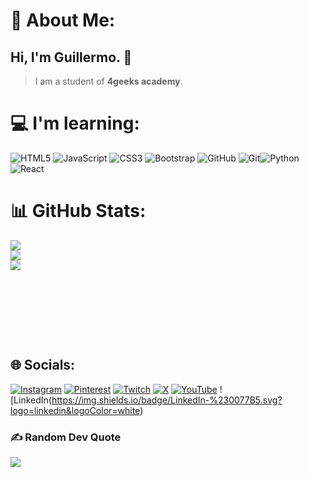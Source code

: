 # 💫 About Me:
## Hi, I'm Guillermo. 👋

> I am a student of **4geeks academy**. 

# 💻  I'm learning:
![HTML5](https://img.shields.io/badge/html5-%23E34F26.svg?style=for-the-badge&logo=html5&logoColor=white) ![JavaScript](https://img.shields.io/badge/javascript-%23323330.svg?style=for-the-badge&logo=javascript&logoColor=%23F7DF1E) ![CSS3](https://img.shields.io/badge/css3-%231572B6.svg?style=for-the-badge&logo=css3&logoColor=white) ![Bootstrap](https://img.shields.io/badge/bootstrap-%238511FA.svg?style=for-the-badge&logo=bootstrap&logoColor=white) ![GitHub](https://img.shields.io/badge/github-%23121011.svg?style=for-the-badge&logo=github&logoColor=white) ![Git](https://img.shields.io/badge/git-%23F05033.svg?style=for-the-badge&logo=git&logoColor=white)![Python](https://img.shields.io/badge/python-3670A0?style=for-the-badge&logo=python&logoColor=ffdd54) ![React](https://img.shields.io/badge/react-%2320232a.svg?style=for-the-badge&logo=react&logoColor=%2361DAFB)
# 📊 GitHub Stats:
![](https://github-readme-stats.vercel.app/api?username=Guillefc91&theme=dark&hide_border=false&include_all_commits=false&count_private=false)<br/>
![](https://github-readme-streak-stats.herokuapp.com/?user=Guillefc91&theme=dark&hide_border=false)<br/>
![](https://github-readme-stats.vercel.app/api/top-langs/?username=Guillefc91&theme=dark&hide_border=false&include_all_commits=false&count_private=false&layout=compact)
<svg viewBox="-16 -32 880 192" width="880" height="192" xmlns="http://www.w3.org/2000/svg">


## 🌐 Socials:
[![Instagram](https://img.shields.io/badge/Instagram-%23E4405F.svg?logo=Instagram&logoColor=white)](https://instagram.com/) [![Pinterest](https://img.shields.io/badge/Pinterest-%23E60023.svg?logo=Pinterest&logoColor=white)](https://pinterest.com/) [![Twitch](https://img.shields.io/badge/Twitch-%239146FF.svg?logo=Twitch&logoColor=white)](https://twitch.tv/) [![X](https://img.shields.io/badge/X-black.svg?logo=X&logoColor=white)](https://x.com/) [![YouTube](https://img.shields.io/badge/YouTube-%23FF0000.svg?logo=YouTube&logoColor=white)](https://youtube.com/) 
![LinkedIn(https://img.shields.io/badge/LinkedIn-%230077B5.svg?logo=linkedin&logoColor=white)

### ✍️ Random Dev Quote
![](https://quotes-github-readme.vercel.app/api?type=horizontal&theme=radical)




<!-- Proudly created with GPRM ( https://gprm.itsvg.in ) -->
